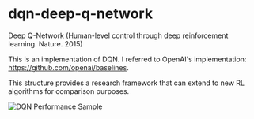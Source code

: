 # dqn-deep-q-network
Deep Q-Network (Human-level control through deep reinforcement learning. Nature. 2015)

This is an implementation of DQN. I referred to OpenAI's implementation: https://github.com/openai/baselines.

This structure provides a research framework that can extend to new RL algorithms for comparison purposes.   

![DQN Performance Sample](https://github.com/woonsangcho/dqn-deep-q-network/blob/master/dqn.png)
